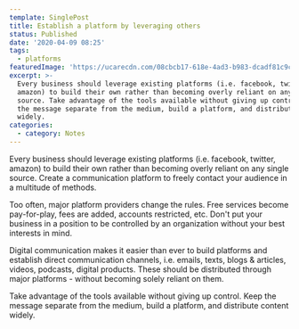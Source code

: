 ```yaml
---
template: SinglePost
title: Establish a platform by leveraging others
status: Published
date: '2020-04-09 08:25'
tags:
  - platforms
featuredImage: 'https://ucarecdn.com/08cbcb17-618e-4ad3-b983-dcadf81c9ca2/'
excerpt: >-
  Every business should leverage existing platforms (i.e. facebook, twitter,
  amazon) to build their own rather than becoming overly reliant on any single
  source. Take advantage of the tools available without giving up control. Keep
  the message separate from the medium, build a platform, and distribute content
  widely. 
categories:
  - category: Notes
---
```

Every business should leverage existing platforms (i.e. facebook, twitter, amazon) to build their own rather than becoming overly reliant on any single source. Create a communication platform to freely contact your audience in a multitude of methods. 

Too often, major platform providers change the rules. Free services become pay-for-play, fees are added, accounts restricted, etc. Don't put your business in a position to be controlled by an organization without your best interests in mind. 

Digital communication makes it easier than ever to build platforms and establish direct communication channels, i.e. emails, texts, blogs & articles, videos, podcasts, digital products. These should be distributed through major platforms - without becoming solely reliant on them.

Take advantage of the tools available without giving up control. Keep the message separate from the medium, build a platform, and distribute content widely.
